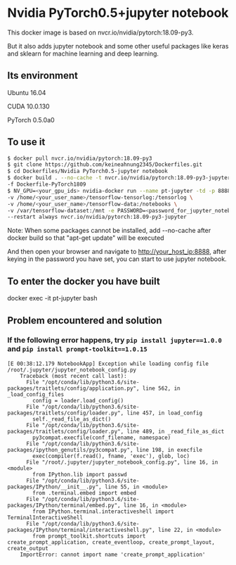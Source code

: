 # Nvidia PyTorch0.5+jupyter notebook

This docker image is based on nvcr.io/nvidia/pytorch:18.09-py3.

But it also adds jupyter notebook and some other useful packages like keras and sklearn for machine learning and deep learning.

## Its environment
Ubuntu 16.04

CUDA 10.0.130

PyTorch 0.5.0a0

## To use it
```sh
$ docker pull nvcr.io/nvidia/pytorch:18.09-py3
$ git clone https://github.com/keineahnung2345/Dockerfiles.git
$ cd Dockerfiles/Nvidia PyTorch0.5-jupyter notebook
$ docker build . --no-cache -t nvcr.io/nvidia/pytorch:18.09-py3-jupyter \
-f Dockerfile-PyTorch1809
$ NV_GPU=<your_gpu_ids> nvidia-docker run --name pt-jupyter -td -p 8888:8888 \
-v /home/<your_user_name>/tensorflow-tensorlog:/tensorlog \
-v /home/<your_user_name>/tensorflow-data:/notebooks \
-v /var/tensorflow-dataset:/mnt -e PASSWORD=<password_for_jupyter_notebook> \
--restart always nvcr.io/nvidia/pytorch:18.09-py3-jupyter
```

Note: When some packages cannot be installed, add --no-cache after docker build so that "apt-get update" will be executed

And then open your browser and navigate to <http://your_host_ip:8888>, after keying in the password you have set, you can start to use jupyter notebook.

## To enter the docker you have built

docker exec -it pt-jupyter bash

## Problem encountered and solution
### If the following error happens, try `pip install jupyter==1.0.0` and `pip install prompt-toolkit==1.0.15` 
```
[E 00:38:12.179 NotebookApp] Exception while loading config file /root/.jupyter/jupyter_notebook_config.py
    Traceback (most recent call last):
      File "/opt/conda/lib/python3.6/site-packages/traitlets/config/application.py", line 562, in _load_config_files
        config = loader.load_config()
      File "/opt/conda/lib/python3.6/site-packages/traitlets/config/loader.py", line 457, in load_config
        self._read_file_as_dict()
      File "/opt/conda/lib/python3.6/site-packages/traitlets/config/loader.py", line 489, in _read_file_as_dict
        py3compat.execfile(conf_filename, namespace)
      File "/opt/conda/lib/python3.6/site-packages/ipython_genutils/py3compat.py", line 198, in execfile
        exec(compiler(f.read(), fname, 'exec'), glob, loc)
      File "/root/.jupyter/jupyter_notebook_config.py", line 16, in <module>
        from IPython.lib import passwd
      File "/opt/conda/lib/python3.6/site-packages/IPython/__init__.py", line 55, in <module>
        from .terminal.embed import embed
      File "/opt/conda/lib/python3.6/site-packages/IPython/terminal/embed.py", line 16, in <module>
        from IPython.terminal.interactiveshell import TerminalInteractiveShell
      File "/opt/conda/lib/python3.6/site-packages/IPython/terminal/interactiveshell.py", line 22, in <module>
        from prompt_toolkit.shortcuts import create_prompt_application, create_eventloop, create_prompt_layout, create_output
    ImportError: cannot import name 'create_prompt_application'
```
